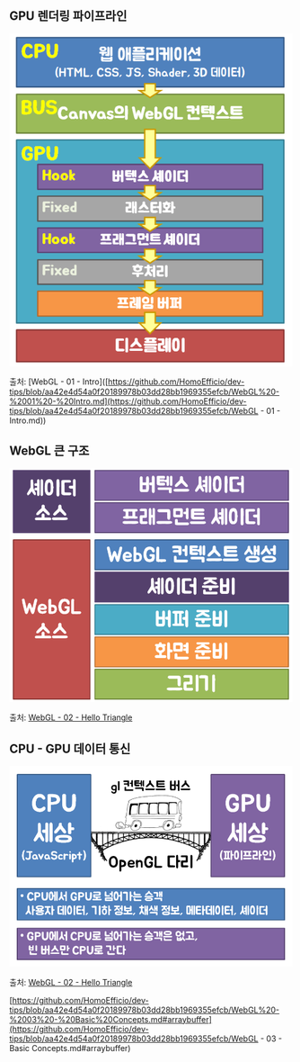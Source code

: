 ## GPU 렌더링 파이프라인

![GPU RENDERING PIPE LINE](./static/img/10.gpu-pipe-line.png)

출처: [WebGL - 01 - Intro]([https://github.com/HomoEfficio/dev-tips/blob/aa42e4d54a0f20189978b03dd28bb1969355efcb/WebGL%20-%2001%20-%20Intro.md](https://github.com/HomoEfficio/dev-tips/blob/aa42e4d54a0f20189978b03dd28bb1969355efcb/WebGL - 01 - Intro.md))



## WebGL 큰 구조

![WebGL Structure](./static/img/10.structure.png)

출처: [WebGL - 02 - Hello Triangle](https://github.com/HomoEfficio/dev-tips/blob/aa42e4d54a0f20189978b03dd28bb1969355efcb/WebGL%20-%2002%20-%20Hello%20Triangle.md)



## CPU - GPU 데이터 통신

![CPU <-> GPU](./static/img/10.cpu-gpu.png)

출처: [WebGL - 02 - Hello Triangle](https://github.com/HomoEfficio/dev-tips/blob/aa42e4d54a0f20189978b03dd28bb1969355efcb/WebGL%20-%2002%20-%20Hello%20Triangle.md)



[https://github.com/HomoEfficio/dev-tips/blob/aa42e4d54a0f20189978b03dd28bb1969355efcb/WebGL%20-%2003%20-%20Basic%20Concepts.md#arraybuffer](https://github.com/HomoEfficio/dev-tips/blob/aa42e4d54a0f20189978b03dd28bb1969355efcb/WebGL - 03 - Basic Concepts.md#arraybuffer)